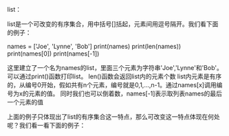 list：

list是一个可改变的有序集合，用中括号[]括起，元素间用逗号隔开。我们看下面的例子：

names = ['Joe', 'Lynne', 'Bob']
print(names)
print(len(names))
print(names[0])
print(names[-1])

这里建立了一个名为names的list，里面三个元素为字符串'Joe','Lynne'和'Bob'。可以通过print()函数打印list。
len()函数会返回list内的元素个数
list内元素是有序的，从编号0开始，假如共有n个元素，编号就是0,1,...,n-1。通过names[x]调用编号为x的元素的值。
同时我们也可以倒着数，names[-1]表示取列表names的最后一个元素的值

上面的例子只体现出了list的有序集合这一特点，那么可改变这一特点体现在何处呢？我们看一看下面的例子：
